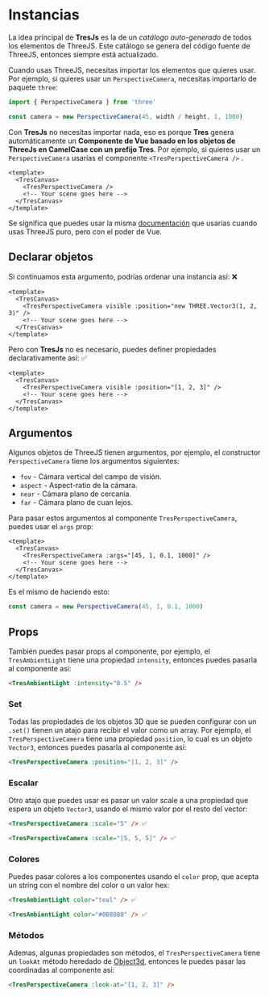 # Instancias

La idea principal de **TresJs** es la de un _catálogo auto-generado_ de todos los elementos de ThreeJS. Este catálogo se genera del código fuente de ThreeJS, entonces siempre está actualizado.

Cuando usas ThreeJS, necesitas importar los elementos que quieres usar. Por ejemplo, si quieres usar un `PerspectiveCamera`, necesitas importarlo de paquete `three`:

```js
import { PerspectiveCamera } from 'three'

const camera = new PerspectiveCamera(45, width / height, 1, 1000)
```

Con **TresJs** no necesitas importar nada, eso es porque **Tres** genera automáticamente un **Componente de Vue basado en los objetos de ThreeJs en CamelCase con un prefijo Tres**. Por ejemplo, si quieres usar un `PerspectiveCamera` usarías el componente `<TresPerspectiveCamera />` .

```vue
<template>
  <TresCanvas>
    <TresPerspectiveCamera />
    <!-- Your scene goes here -->
  </TresCanvas>
</template>
```

Se significa que puedes usar la misma [documentación](https://threejs.org/docs/) que usarías cuando usas ThreeJS puro, pero con el poder de Vue.

## Declarar objetos

Si continuamos esta argumento, podrías ordenar una instancia así: ❌

```vue
<template>
  <TresCanvas>
    <TresPerspectiveCamera visible :position="new THREE.Vector3(1, 2, 3)" />
    <!-- Your scene goes here -->
  </TresCanvas>
</template>
```

Pero con **TresJs** no es necesario, puedes definer propiedades declarativamente así: ✅

```vue
<template>
  <TresCanvas>
    <TresPerspectiveCamera visible :position="[1, 2, 3]" />
    <!-- Your scene goes here -->
  </TresCanvas>
</template>
```

## Argumentos

Algunos objetos de ThreeJS tienen argumentos, por ejemplo, el constructor `PerspectiveCamera` tiene los argumentos siguientes:

- `fov` - Cámara vertical del campo de visión.
- `aspect` - Aspect-ratio de la cámara.
- `near` - Cámara plano de cercanía.
- `far` - Cámara plano de cuan lejos.

Para pasar estos argumentos al componente `TresPerspectiveCamera`, puedes usar el `args` prop:

```vue
<template>
  <TresCanvas>
    <TresPerspectiveCamera :args="[45, 1, 0.1, 1000]" />
    <!-- Your scene goes here -->
  </TresCanvas>
</template>
```

Es el mismo de haciendo esto:

```ts
const camera = new PerspectiveCamera(45, 1, 0.1, 1000)
```

## Props

También puedes pasar props al componente, por ejemplo, el `TresAmbientLight` tiene una propiedad `intensity`, entonces puedes pasarla al componente así:

```html
<TresAmbientLight :intensity="0.5" />
```

### Set

Todas las propiedades de los objetos 3D que se pueden configurar con un `.set()` tienen un atajo para recibir el valor como un array. Por ejemplo, el `TresPerspectiveCamera` tiene una propiedad `position`, lo cual es un objeto `Vector3`, entonces puedes pasarla al componente así:

```html
<TresPerspectiveCamera :position="[1, 2, 3]" />
```

### Escalar

Otro atajo que puedes usar es pasar un valor scale a una propiedad que espera un objeto `Vector3`, usando el mismo valor por el resto del vector:

```html
<TresPerspectiveCamera :scale="5" /> ✅
```

```html
<TresPerspectiveCamera :scale="[5, 5, 5]" /> ✅
```

### Colores

Puedes pasar colores a los componentes usando el `color` prop, que acepta un string con el nombre del color o un valor hex:

```html
<TresAmbientLight color="teal" /> ✅
```

```html
<TresAmbientLight color="#008080" /> ✅
```

### Métodos

Ademas, algunas propiedades son métodos, el `TresPerspectiveCamera` tiene un `lookAt` método heredado de [Object3d](https://threejs.org/docs/#api/en/core/Object3D.lookAt), entonces le puedes pasar las coordinadas al componente así:

```html
<TresPerspectiveCamera :look-at="[1, 2, 3]" />
```
